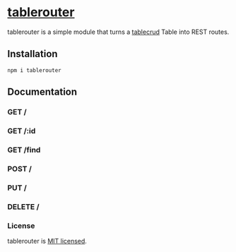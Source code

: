 # [tablerouter](https://covalence.io/) 

tablerouter is a simple module that turns a [tablecrud](https://github.com/matt-landers/tablecrud) Table into REST routes.

## Installation

```
npm i tablerouter
```

## Documentation

### GET /

### GET /:id

### GET /find

### POST /

### PUT /

### DELETE /

### License

tablerouter is [MIT licensed](./LICENSE).